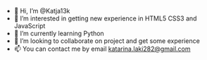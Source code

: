 - 👋 Hi, I’m @Katja13k
- 👀 I’m interested in getting new experience in HTML5 CSS3 and JavaScript
- 🌱 I’m currently learning Python
- 💞️ I’m looking to collaborate on project and get some experience 
- 📫 You can contact me by email katarina.laki282@gmail.com

<!---
Katja13k/Katja13k is a ✨ special ✨ repository because its `README.md` (this file) appears on your GitHub profile.
You can click the Preview link to take a look at your changes.
--->
